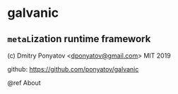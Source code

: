 # galvanic
## `metaL`ization runtime framework

(c) Dmitry Ponyatov <<dponyatov@gmail.com>> MIT 2019

github: https://github.com/ponyatov/galvanic

@ref About
